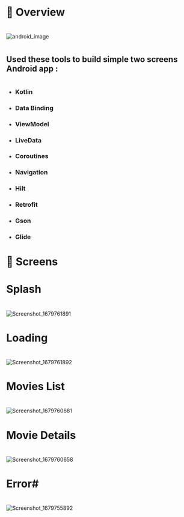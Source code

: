 # :blue_book: Overview
#
![android_image](https://user-images.githubusercontent.com/38296077/227733217-5fa0f8a7-c9e7-42d4-8986-57fdc2b12f71.png)
#
#
## Used these tools to build simple two screens Android app :
#
- ### Kotlin
- ### Data Binding
- ### ViewModel
- ### LiveData
- ### Coroutines
- ### Navigation
- ### Hilt
- ### Retrofit
- ### Gson
- ### Glide



#
#
# :iphone: Screens
#

#
# Splash
#
#
![Screenshot_1679761891](https://user-images.githubusercontent.com/38296077/227733629-60989251-aab6-4533-a50e-52f27d575480.png)
#
#
#
#
# Loading
#

![Screenshot_1679761892](https://user-images.githubusercontent.com/38296077/227733632-1a1fb2a6-f922-4212-b08f-95f6d704005d.png)
#
#


# Movies List
#

![Screenshot_1679760681](https://user-images.githubusercontent.com/38296077/227733639-2350eca3-3e69-4f64-b296-327e926ab3ce.png)
#
#


# Movie Details
#
![Screenshot_1679760658](https://user-images.githubusercontent.com/38296077/227733647-985cf48f-8897-402b-9870-f9223ef9d4b5.png)
#
#


# Error#
#

![Screenshot_1679755892](https://user-images.githubusercontent.com/38296077/227733657-172c4814-4151-496c-86e1-0b908c8a8c1c.png)
#
#
